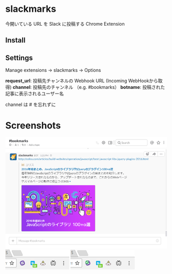 slackmarks
====

今開いている URL を Slack に投稿する Chrome Extension

## Install


## Settings

Manage extensions -> slackmarks -> Options

**request_url**: 投稿先チャンネルの Webhook URL (Incoming WebHookから取得)
**channel**: 投稿先のチャンネル （e.g. #bookmarks）
**botname**: 投稿された記事に表示されるユーザー名

channel は # を忘れずに

# Screenshots

![Alt Text](thumb1.png)
![Alt Text](thumb2.png)
![Alt Text](thumb3.png)